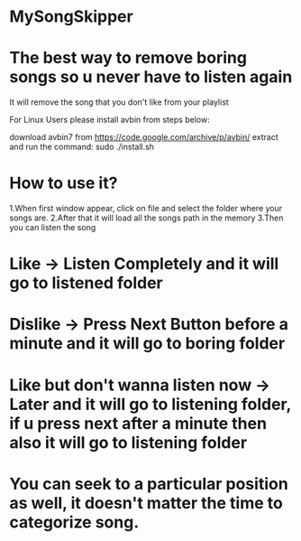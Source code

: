 # MySongSkipper

# The best way to remove boring songs so u never have to listen again

It will remove the song that you don't like from your playlist

For Linux Users please install avbin from steps below:

download avbin7 from https://code.google.com/archive/p/avbin/
extract and run the command: sudo ./install.sh

# How to use it?
1.When first window appear, click on file and select the folder where your songs are.
2.After that  it will load all the songs path in the memory
3.Then you can listen the song

# Like    -> Listen Completely and it will go to listened folder
# Dislike -> Press Next Button before a minute and it will go to boring folder
# Like but don't wanna listen now -> Later and it will go to listening folder, if u press next after a minute then also it will go to listening folder

# You can seek to a particular position as well, it doesn't matter the time to categorize song.
